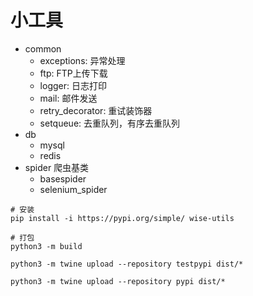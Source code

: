 # 小工具

- common
    - exceptions: 异常处理
    - ftp: FTP上传下载
    - logger: 日志打印
    - mail: 邮件发送
    - retry_decorator: 重试装饰器
    - setqueue: 去重队列，有序去重队列
- db
    - mysql
    - redis
- spider 爬虫基类
    - basespider
    - selenium_spider

```shell
# 安装
pip install -i https://pypi.org/simple/ wise-utils

# 打包
python3 -m build

python3 -m twine upload --repository testpypi dist/*

python3 -m twine upload --repository pypi dist/*
```
